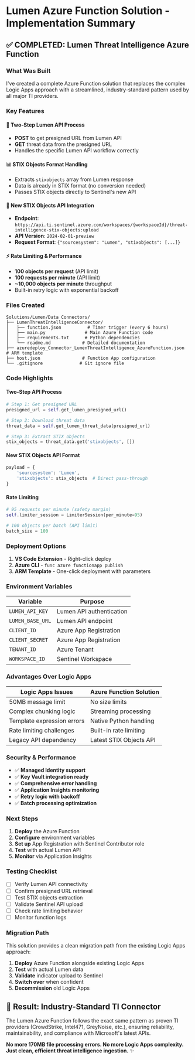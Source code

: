 # Lumen Azure Function Solution - Implementation Summary

## ✅ **COMPLETED: Lumen Threat Intelligence Azure Function**

### **What Was Built**

I've created a complete Azure Function solution that replaces the complex Logic Apps approach with a streamlined, industry-standard pattern used by all major TI providers.

### **Key Features**

#### 🔄 **Two-Step Lumen API Process**
- **POST** to get presigned URL from Lumen API
- **GET** threat data from the presigned URL
- Handles the specific Lumen API workflow correctly

#### 📊 **STIX Objects Format Handling**
- Extracts `stixobjects` array from Lumen response
- Data is already in STIX format (no conversion needed)
- Passes STIX objects directly to Sentinel's new API

#### 🚀 **New STIX Objects API Integration**
- **Endpoint**: `https://api.ti.sentinel.azure.com/workspaces/{workspaceId}/threat-intelligence-stix-objects:upload`
- **API Version**: `2024-02-01-preview`
- **Request Format**: `{"sourcesystem": "Lumen", "stixobjects": [...]}`

#### ⚡ **Rate Limiting & Performance**
- **100 objects per request** (API limit)
- **100 requests per minute** (API limit)
- **~10,000 objects per minute** throughput
- Built-in retry logic with exponential backoff

### **Files Created**

```
Solutions/Lumen/Data Connectors/
├── LumenThreatIntelligenceConnector/
│   ├── function.json          # Timer trigger (every 6 hours)
│   ├── main.py               # Main Azure Function code
│   ├── requirements.txt      # Python dependencies
│   └── readme.md            # Detailed documentation
├── azuredeploy_Connector_LumenThreatIntelligence_AzureFunction.json  # ARM template
├── host.json                # Function App configuration
└── .gitignore              # Git ignore file
```

### **Code Highlights**

#### **Two-Step API Process**
```python
# Step 1: Get presigned URL
presigned_url = self.get_lumen_presigned_url()

# Step 2: Download threat data
threat_data = self.get_lumen_threat_data(presigned_url)

# Step 3: Extract STIX objects
stix_objects = threat_data.get('stixobjects', [])
```

#### **New STIX Objects API Format**
```python
payload = {
    'sourcesystem': 'Lumen',
    'stixobjects': stix_objects  # Direct pass-through
}
```

#### **Rate Limiting**
```python
# 95 requests per minute (safety margin)
self.limiter_session = LimiterSession(per_minute=95)

# 100 objects per batch (API limit)
batch_size = 100
```

### **Deployment Options**

1. **VS Code Extension** - Right-click deploy
2. **Azure CLI** - `func azure functionapp publish`
3. **ARM Template** - One-click deployment with parameters

### **Environment Variables**

| Variable | Purpose |
|----------|---------|
| `LUMEN_API_KEY` | Lumen API authentication |
| `LUMEN_BASE_URL` | Lumen API endpoint |
| `CLIENT_ID` | Azure App Registration |
| `CLIENT_SECRET` | Azure App Registration |
| `TENANT_ID` | Azure Tenant |
| `WORKSPACE_ID` | Sentinel Workspace |

### **Advantages Over Logic Apps**

| **Logic Apps Issues** | **Azure Function Solution** |
|---------------------|---------------------------|
| 50MB message limit | No size limits |
| Complex chunking logic | Streaming processing |
| Template expression errors | Native Python handling |
| Rate limiting challenges | Built-in rate limiting |
| Legacy API dependency | Latest STIX Objects API |

### **Security & Performance**

- ✅ **Managed Identity support**
- ✅ **Key Vault integration ready**
- ✅ **Comprehensive error handling**
- ✅ **Application Insights monitoring**
- ✅ **Retry logic with backoff**
- ✅ **Batch processing optimization**

### **Next Steps**

1. **Deploy** the Azure Function
2. **Configure** environment variables
3. **Set up** App Registration with Sentinel Contributor role
4. **Test** with actual Lumen API
5. **Monitor** via Application Insights

### **Testing Checklist**

- [ ] Verify Lumen API connectivity
- [ ] Confirm presigned URL retrieval
- [ ] Test STIX objects extraction
- [ ] Validate Sentinel API upload
- [ ] Check rate limiting behavior
- [ ] Monitor function logs

### **Migration Path**

This solution provides a clean migration path from the existing Logic Apps approach:

1. **Deploy** Azure Function alongside existing Logic Apps
2. **Test** with actual Lumen data
3. **Validate** indicator upload to Sentinel
4. **Switch over** when confident
5. **Decommission** old Logic Apps

## 🎯 **Result: Industry-Standard TI Connector**

The Lumen Azure Function follows the exact same pattern as proven TI providers (CrowdStrike, Intel471, GreyNoise, etc.), ensuring reliability, maintainability, and compliance with Microsoft's latest APIs.

**No more 170MB file processing errors. No more Logic Apps complexity. Just clean, efficient threat intelligence ingestion.** ✨
